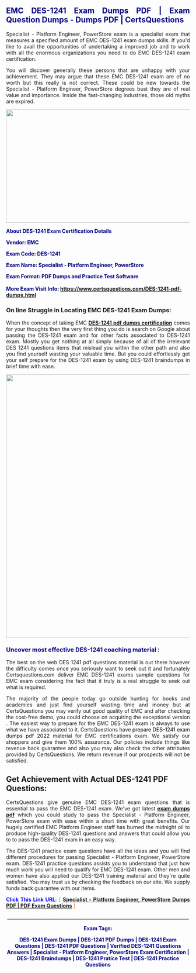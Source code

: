 <h2 style="text-align: justify;"><span style="color: #000080;">EMC DES-1241 Exam Dumps PDF | Exam Question Dumps - Dumps PDF | CertsQuestions</span></h2>
<p style="text-align: justify;">Specialist - Platform Engineer, PowerStore exam is a specialist exam that measures a specified amount of EMC  DES-1241 exam dumps skills. If you'd like to avail the opportunities of undertaking a improved job and to work with all the enormous organizations you need to do EMC DES-1241 exam certification.</p>
<p style="text-align: justify;">You will discover generally these persons that are unhappy with your achievement. They may argue that these EMC  DES-1241 exam are of no worth but this really is not correct. These could be new towards the Specialist - Platform Engineer, PowerStore degrees bust they are of real value and importance. Inside the fast-changing industries, those old myths are expired.</p>
<p><img style="display: block; margin-left: auto; margin-right: auto;" src="https://i.imgur.com/eaP4ae9.png" width="840" height="310" /></p>
<p><span style="color: #000080;"><strong>About DES-1241 Exam Certification Details</strong></span></p>
<p><span style="color: #000080;"><strong>Vendor: EMC<br /></strong></span></p>
<p><span style="color: #000080;"><strong>Exam Code: DES-1241</strong></span></p>
<p><span style="color: #000080;"><strong>Exam Name: Specialist - Platform Engineer, PowerStore</strong></span></p>
<p><span style="color: #000080;"><strong>Exam Format: PDF Dumps and Practice Test Software<br /><br />More Exam Visit Info: <span style="color: #ff6600;"><a href="https://www.certsquestions.com/DES-1241-pdf-dumps.html">https://www.certsquestions.com/DES-1241-pdf-dumps.html</a></span></strong></span></p>
<h3>On line Struggle in Locating EMC DES-1241 Exam Dumps:</h3>
<p style="text-align: justify;">When the concept of taking EMC <a href="https://www.certsquestions.com/DES-1241-pdf-dumps.html"><strong> DES-1241 pdf dumps certification</strong></a> comes for your thoughts then the very first thing you do is search on Google about passing the DES-1241 exam and for other facts associated to DES-1241 exam. Mostly you get nothing at all simply because of all of the irrelevant DES 1241 questions items that mislead you within the other path and also you find yourself wasting your valuable time. But you could effortlessly get your self prepare for the DES-1241 exam by using DES-1241 braindumps in brief time with ease.</p>
<p><a href="https://www.certsquestions.com/DES-1241-pdf-dumps.html"><img style="display: block; margin-left: auto; margin-right: auto;" src="https://i.imgur.com/pxhoKQ2.png" width="720" /></a></p>
<h3><span style="color: #000080;">Uncover most effective  DES-1241 coaching material :</span></h3>
<p style="text-align: justify;">The best on the web DES 1241 pdf questions material is out there however the difficulty comes once you seriously want to seek out it and fortunately Certsquestions.com deliver EMC DES-1241 exams sample questions for EMC  exam considering the fact that it truly is a real struggle to seek out what is required.</p>
<p style="text-align: justify;">The majority of the people today go outside hunting for books and academies and just find yourself wasting time and money but at CertsQuestions you may verify out good quality of EMC  and after checking the cost-free demo, you could choose on acquiring the exceptional version . The easiest way to prepare for the EMC DES-1241 exam is always to use what we have associated to it. CertsQuestions have <span style="color: #000000;">prepare DES-1241 exam dumps pdf 2022</span> material for EMC certifications exam. We satisfy our shoppers and give them 100% assurance. Our policies include things like revenue back guarantee and also you may also check the other attributes provided by CertsQuestions. We return revenue if our prospects will not be satisfied.</p>
<h2>Get Achievement with Actual DES-1241 PDF Questions:</h2>
<p style="text-align: justify;">CertsQuestions give genuine EMC DES-1241 exam questions that is essential to pass the EMC  DES-1241 exam. We've got latest<strong>&nbsp;<a href="https://www.certsquestions.com/">exam dumps pdf</a></strong>&nbsp;which you could study to pass the Specialist - Platform Engineer, PowerStore exam with ease within a short time with great benefits. Our hugely certified EMC Platform Engineer staff has burned the midnight oil to produce high-quality DES-1241 questions and answers that could allow you to to pass the DES-1241 exam in an easy way.</p>
<p style="text-align: justify;">The DES-1241 practice exam questions have all the ideas and you will find different procedures for passing Specialist - Platform Engineer, PowerStore exam. DES-1241 practice questions assists you to understand that just how much work you will need to qualify for EMC  DES-1241 exam. Other men and women have also applied our DES-1241 training material and they're quite satisfied. You may trust us by checking the feedback on our site. We supply funds back guarantee with our items.</p>
<p style="text-align: justify;"><span style="color: #0000ff;"><strong>Click This Link URL</strong>:</span> <span style="color: #ff6600;">[ <strong><a href="https://www.certsquestions.com/emc-platform-engineer-certification.html">Specialist - Platform Engineer, PowerStore Dumps PDF | PDF Exam Questions</a></strong> ]</span></p>
<p style="text-align: center;">______________________________________________________________________________</p>
<p style="text-align: center;"><span style="color: #000080;"><strong>Exam Tags:</strong></span></p>
<p style="text-align: center;"><span style="color: #000080;"><strong>DES-1241 Exam Dumps | DES-1241 PDF Dumps | DES-1241 Exam Questions | DES-1241 PDF Questions | Verified DES-1241 Questions Answers | Specialist - Platform Engineer, PowerStore Exam Certification | DES-1241 Braindumps | DES-1241 Pratice Test | DES-1241 Practice Questions</strong></span></p>
